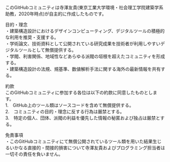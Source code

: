 このGitHubコミュニティは寺澤友貴(東京工業大学環境・社会理工学院建築学系助教，2020年時点)が自主的に作成したものです。<br>

目的・理念<br>
  ・建築構造設計におけるデザインコンピューティング、デジタルツールの積極的な利用を推奨・支援する。<br>
  ・学術論文、技術資料として公開されている研究成果を技術者が利用しやすいデジタルツールとして無償提供する。<br>
  ・学閥、利害関係、地域性などあらゆる派閥の垣根を超えたコミュニティを形成する。<br>
  ・建築構造設計の法規、規基準、数値解析手法に関する海外の最新情報を共有する。<br>
  
約款<br>
このGitHubコミュニティに参加する各位は以下の約款に同意したものとします。<br>
  1.　GitHub上のツール類はソースコードを含めて無償提供する。<br>
  2.　コミュニティの目的・理念に反する行為は厳禁とする。<br>
  3.　特定の個人、団体、派閥の利益を優先した情報の秘匿および独占は厳禁とする。<br>
  
免責事項<br>
  ・このGitHubコミュニティにて無償公開されているツール類を用いた結果生じるいかなる直接的・間接的損害について寺澤友貴およびプログラミング担当者は一切その責任を負いません。<br>
